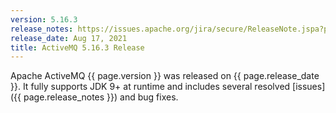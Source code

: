```yaml
---
version: 5.16.3
release_notes: https://issues.apache.org/jira/secure/ReleaseNote.jspa?projectId=12311210&version=12350105
release_date: Aug 17, 2021
title: ActiveMQ 5.16.3 Release
---
```

Apache ActiveMQ {{ page.version }} was released on {{ page.release_date }}. It fully supports JDK 9+ at runtime and includes several resolved [issues]({{ page.release_notes }}) and bug fixes.
